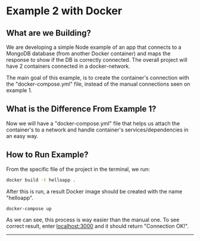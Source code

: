 # Example 2 with Docker

## What are we Building?

We are developing a simple Node example of an app that connects to a MongoDB database (from another Docker container) and maps the response to show if the DB is correctly connected. The overall project will have 2 containers connected in a docker-network.

The main goal of this example, is to create the container's connection with the "docker-compose.yml" file, instead of the manual connections seen on example 1.

## What is the Difference From Example 1?

Now we will have a "docker-compose.yml" file that helps us attach the container's to a network and handle container's services/dependencies in an easy way.

## How to Run Example?

From the specific file of the project in the terminal, we run:

```bash
docker build -t helloapp .
```

After this is run, a result Docker image should be created with the name "helloapp".

```bash
docker-compose up
```

As we can see, this process is way easier than the manual one. To see correct result, enter [localhost:3000](http://localhost:3000) and it should return "Connection OK!".

---
